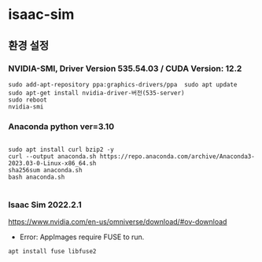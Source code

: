 # isaac-sim

## 환경 설정

### NVIDIA-SMI, Driver Version 535.54.03 / CUDA Version: 12.2
```
sudo add-apt-repository ppa:graphics-drivers/ppa  sudo apt update  
sudo apt-get install nvidia-driver-버전(535-server)  
sudo reboot  
nvidia-smi  
```
### Anaconda python ver=3.10
<pre>
<code>
sudo apt install curl bzip2 -y  
curl --output anaconda.sh https://repo.anaconda.com/archive/Anaconda3-2023.03-0-Linux-x86_64.sh  
sha256sum anaconda.sh  
bash anaconda.sh  
</code>
</pre>
### Isaac Sim 2022.2.1
<https://www.nvidia.com/en-us/omniverse/download/#ov-download>
- Error: AppImages require FUSE to run.
```
apt install fuse libfuse2
```

